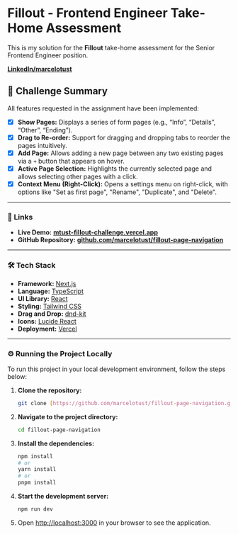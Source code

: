 # Fillout - Frontend Engineer Take-Home Assessment

This is my solution for the **Fillout** take-home assessment for the Senior Frontend Engineer position.

[**LinkedIn/marcelotust**](https://www.linkedin.com/in/marcelotust/)

## 🧠 Challenge Summary

All features requested in the assignment have been implemented:

- [x] **Show Pages:** Displays a series of form pages (e.g., “Info”, “Details”, “Other”, “Ending”).
- [x] **Drag to Re-order:** Support for dragging and dropping tabs to reorder the pages intuitively.
- [x] **Add Page:** Allows adding a new page between any two existing pages via a `+` button that appears on hover.
- [x] **Active Page Selection:** Highlights the currently selected page and allows selecting other pages with a click.
- [x] **Context Menu (Right-Click):** Opens a settings menu on right-click, with options like "Set as first page", "Rename", "Duplicate", and "Delete".

---

### 🚀 Links

- **Live Demo:** [**mtust-fillout-challenge.vercel.app**](https://mtust-fillout-challenge.vercel.app/)
- **GitHub Repository:** [**github.com/marcelotust/fillout-page-navigation**](https://github.com/marcelotust/fillout-page-navigation)

---

### 🛠️ Tech Stack

- **Framework:** [Next.js](https://nextjs.org/)
- **Language:** [TypeScript](https://www.typescriptlang.org/)
- **UI Library:** [React](https://reactjs.org/)
- **Styling:** [Tailwind CSS](https://tailwindcss.com/)
- **Drag and Drop:** [dnd-kit](https://dndkit.com/)
- **Icons:** [Lucide React](https://lucide.dev/)
- **Deployment:** [Vercel](https://vercel.com/)

---

### ⚙️ Running the Project Locally

To run this project in your local development environment, follow the steps below:

1.  **Clone the repository:**

    ```bash
    git clone [https://github.com/marcelotust/fillout-page-navigation.git](https://github.com/marcelotust/fillout-page-navigation.git)
    ```

2.  **Navigate to the project directory:**

    ```bash
    cd fillout-page-navigation
    ```

3.  **Install the dependencies:**

    ```bash
    npm install
    # or
    yarn install
    # or
    pnpm install
    ```

4.  **Start the development server:**

    ```bash
    npm run dev
    ```

5.  Open [http://localhost:3000](http://localhost:3000) in your browser to see the application.
